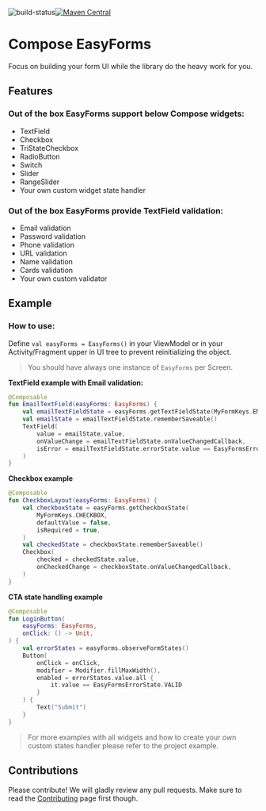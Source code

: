 
![build-status](https://github.com/k0shk0sh/ComposeEasyForms/actions/workflows/build.yml/badge.svg)[![Maven Central](https://img.shields.io/maven-central/v/com.github.k0shk0sh/compose-easyforms)](https://search.maven.org/search?q=g:com.github.k0shk0sh.compose.easyforms)


# Compose EasyForms
Focus on building your form UI while the library do the heavy work for you.

## Features

### Out of the box EasyForms support below Compose widgets:
- TextField
- Checkbox
- TriStateCheckbox
- RadioButton
- Switch
- Slider
- RangeSlider
- Your own custom widget state handler

### Out of the box EasyForms provide TextField validation:
- Email validation
- Password validation
- Phone validation
- URL validation
- Name validation
- Cards validation
- Your own custom validator

## Example

### How to use:

Define `val easyForms = EasyForms()` in your ViewModel or in your Activity/Fragment upper in UI tree to prevent reinitializing the object.

> You should have always one instance of `EasyForms` per Screen.

**TextField example with Email validation:**

```kotlin
@Composable
fun EmailTextField(easyForms: EasyForms) {
    val emailTextFieldState = easyForms.getTextFieldState(MyFormKeys.EMAIL, EmailValidationType)
    val emailState = emailTextFieldState.rememberSaveable()
    TextField(
        value = emailState.value,
        onValueChange = emailTextFieldState.onValueChangedCallback,
        isError = emailTextFieldState.errorState.value == EasyFormsErrorState.INVALID,
    )
}
```

**Checkbox example**
```kotlin
@Composable  
fun CheckboxLayout(easyForms: EasyForms) {
    val checkboxState = easyForms.getCheckboxState(
        MyFormKeys.CHECKBOX,
        defaultValue = false,
        isRequired = true,
    )
    val checkedState = checkboxState.rememberSaveable()
    Checkbox(
        checked = checkedState.value,
        onCheckedChange = checkboxState.onValueChangedCallback,
    )
}
```
**CTA state handling example**

```kotlin
@Composable 
fun LoginButton(
    easyForms: EasyForms,
    onClick: () -> Unit,
) {
    val errorStates = easyForms.observeFormStates()
    Button(
        onClick = onClick,
        modifier = Modifier.fillMaxWidth(),
        enabled = errorStates.value.all {
            it.value == EasyFormsErrorState.VALID 
        }
    ) {
        Text("Submit")
    }
}
```

> For more examples with all widgets and how to create your own custom states handler please refer to the project example.


## Contributions
Please contribute! We will gladly review any pull requests.
Make sure to read the [Contributing](.github/CONTRIBUTING.md) page first though.
